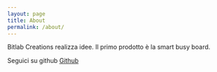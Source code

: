 ```yaml
---
layout: page
title: About
permalink: /about/
---
```


Bitlab Creations realizza idee. Il primo prodotto è la smart busy board.

Seguici su github
[Github](https://github.com/BitlabCreations)


[Bitlab Creations - github]: https://github.com/BitlabCreations

